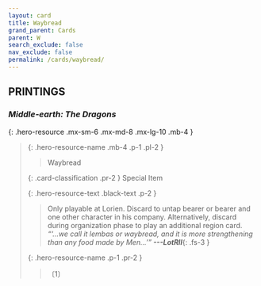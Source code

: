 ```yaml
---
layout: card
title: Waybread
grand_parent: Cards
parent: W
search_exclude: false
nav_exclude: false
permalink: /cards/waybread/
---
```


## PRINTINGS


### _Middle-earth: The Dragons_

{: .hero-resource .mx-sm-6 .mx-md-8 .mx-lg-10 .mb-4 }
> {: .hero-resource-name .mb-4 .p-1 .pl-2 }
> > <div class="card-mp"></div>
> > <div class="card-name">Waybread</div>
>
> {: .card-classification .pr-2 }
> Special Item
>
> {: .hero-resource-text .black-text .p-2 }
> > Only playable at Lorien. Discard to untap bearer or bearer and one other character in his company. Alternatively, discard during organization phase to play an additional region card. <br>_“‘...we call it lembas or waybread, and it is more strengthening than any food made by Men...’”_ ***---&#65279;LotRII***{: .fs-3 } 
> 
> {: .hero-resource-name .p-1 .pr-2 }
> > <div class="card-shield"></div>
> > <div class="card-corruption">〔1〕</div>
